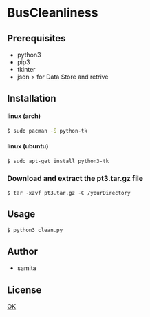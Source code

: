 # BusCleanliness

## Prerequisites
- python3
- pip3
- tkinter 
- json > for Data Store and retrive

## Installation
#### linux (arch)
```bash
$ sudo pacman -S python-tk
```
#### linux (ubuntu)
```bash
$ sudo apt-get install python3-tk
```
### Download and extract the pt3.tar.gz file
```
$ tar -xzvf pt3.tar.gz -C /yourDirectory
```
## Usage
```bash
$ python3 clean.py
```

## Author
- samita 


## License
[OK](https://oskorp.com)
